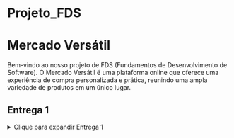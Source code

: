 # Projeto_FDS

# Mercado Versátil
Bem-vindo ao nosso projeto de FDS (Fundamentos de Desenvolvimento de Software). O Mercado Versátil é uma plataforma online que oferece uma experiência de compra personalizada e prática, reunindo uma ampla variedade de produtos em um único lugar.

## Entrega 1

<details>
  <summary>Clique para expandir Entrega 1</summary>
  
  ### Links importantes:
  - **Jira Board**: [Acessar Jira](https://mercado-versatil.atlassian.net/jira/software/projects/KAN/boards/1)
  - **Figma Design**: [Acessar Figma](https://www.figma.com/design/JcNQ9nhOUAQD0gzqgsF4za/Mercado-Versatil?node-id=0-1&node-type=canvas&t=qSIvbsebwI2C3uqm-0)
  - **Screencast**: [Baixar Screencast](C:\Users\leoja\Downloads\WhatsApp Video 2024-09-09 at 23.47.26.mp4)

  ### Print do quadro do Jira:
  ![Print do Jira](https://github.com/user-attachments/assets/a9ab4ed2-2346-4403-ade2-1794790d53df)
<details>

## Membros do grupo:

- **Arthur Assis** - [aab4@cesar.school](mailto:aab4@cesar.school)
- **Eduardo Roma** - [erca@cesar.school](mailto:erca@cesar.school)
- **João Victor Lemos** - [jvln@cesar.school](mailto:jvln@cesar.school)
- **João Marcelo** - [jmtpm@cesar.school](mailto:jmtpm@cesar.school)
- **Leonardo Mello** - [ljam2@cesar.school](mailto:ljam2@cesar.school)
- **Rodrigo Leal** - [Rlm2@cesar.school](mailto:Rlm2@cesar.school)
